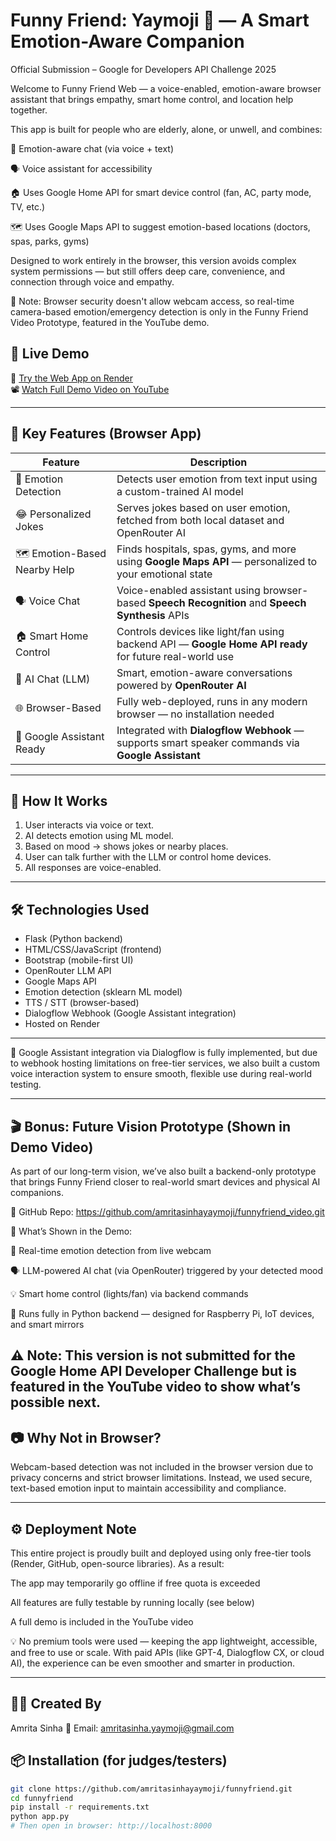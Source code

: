 # Funny Friend: Yaymoji 🤖 — A Smart Emotion-Aware Companion

Official Submission – Google for Developers API Challenge 2025

Welcome to Funny Friend Web — a voice-enabled, emotion-aware browser assistant that brings empathy, smart home control, and location help together.

This app is built for people who are elderly, alone, or unwell, and combines:

🧠 Emotion-aware chat (via voice + text)

🗣️ Voice assistant for accessibility

🏠 Uses Google Home API for smart device control (fan, AC, party mode, TV, etc.)

🗺️ Uses Google Maps API to suggest emotion-based locations (doctors, spas, parks, gyms)

Designed to work entirely in the browser, this version avoids complex system permissions — but still offers deep care, convenience, and connection through voice and empathy.

🚫 Note: Browser security doesn't allow webcam access, so real-time camera-based emotion/emergency detection is only in the Funny Friend Video Prototype, featured in the YouTube demo.

## 🎯 Live Demo
🔗 [Try the Web App on Render](https://funnyfriend-bs5j.onrender.com/)  
📽️ [Watch Full Demo Video on YouTube](https://youtube.com/your-demo-link)

---

## 🚀 Key Features (Browser App)

| Feature                        | Description                                                                                                  |
|-------------------------------|--------------------------------------------------------------------------------------------------------------|
| 🧠 Emotion Detection           | Detects user emotion from text input using a custom-trained AI model                                        |
| 😂 Personalized Jokes         | Serves jokes based on user emotion, fetched from both local dataset and OpenRouter AI                        |
| 🗺️ Emotion-Based Nearby Help | Finds hospitals, spas, gyms, and more using **Google Maps API** — personalized to your emotional state      |
| 🗣️ Voice Chat                 | Voice-enabled assistant using browser-based **Speech Recognition** and **Speech Synthesis** APIs             |
| 🏠 Smart Home Control         | Controls devices like light/fan using backend API — **Google Home API ready** for future real-world use      |
| 🤖 AI Chat (LLM)              | Smart, emotion-aware conversations powered by **OpenRouter AI**                                             |
| 🌐 Browser-Based              | Fully web-deployed, runs in any modern browser — no installation needed                                     |
| 📡 Google Assistant Ready     | Integrated with **Dialogflow Webhook** — supports smart speaker commands via **Google Assistant**            |

---

## 🧠 How It Works

1. User interacts via voice or text.
2. AI detects emotion using ML model.
3. Based on mood → shows jokes or nearby places.
4. User can talk further with the LLM or control home devices.
5. All responses are voice-enabled.

---

## 🛠️ Technologies Used

- Flask (Python backend)
- HTML/CSS/JavaScript (frontend)
- Bootstrap (mobile-first UI)
- OpenRouter LLM API
- Google Maps API
- Emotion detection (sklearn ML model)
- TTS / STT (browser-based)
- Dialogflow Webhook (Google Assistant integration)
- Hosted on Render

---

 🔄 Google Assistant integration via Dialogflow is fully implemented, but due to webhook hosting limitations on free-tier services, we also built a custom voice interaction system to ensure smooth, flexible use during real-world testing.

---
## 🎬 Bonus: Future Vision Prototype (Shown in Demo Video)

As part of our long-term vision, we’ve also built a backend-only prototype that brings Funny Friend closer to real-world smart devices and physical AI companions.

🔗 GitHub Repo: https://github.com/amritasinhayaymoji/funnyfriend_video.git

🎥 What’s Shown in the Demo:

🧠 Real-time emotion detection from live webcam 

🗣️ LLM-powered AI chat (via OpenRouter) triggered by your detected mood

💡 Smart home control (lights/fan) via backend commands

🎯 Runs fully in Python backend — designed for Raspberry Pi, IoT devices, and smart mirrors

⚠️ Note: This version is not submitted for the Google Home API Developer Challenge but is featured in the YouTube video to show what’s possible next.
---
## 📷 Why Not in Browser?

Webcam-based detection was not included in the browser version due to privacy concerns and strict browser limitations. Instead, we used secure, text-based emotion input to maintain accessibility and compliance.

---
## ⚙️ Deployment Note

This entire project is proudly built and deployed using only free-tier tools (Render, GitHub, open-source libraries). As a result:

The app may temporarily go offline if free quota is exceeded

All features are fully testable by running locally (see below)

A full demo is included in the YouTube video

💡 No premium tools were used — keeping the app lightweight, accessible, and free to use or scale.
With paid APIs (like GPT-4, Dialogflow CX, or cloud AI), the experience can be even smoother and smarter in production.

---

## 👩‍💻 Created By

Amrita Sinha
📧 Email: amritasinha.yaymoji@gmail.com

## 📦 Installation (for judges/testers)

```bash
git clone https://github.com/amritasinhayaymoji/funnyfriend.git
cd funnyfriend
pip install -r requirements.txt
python app.py
# Then open in browser: http://localhost:8000



